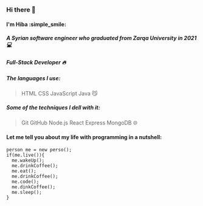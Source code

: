 ### Hi there 👋
#### I'm **Hiba**  :simple_smile:

##### A Syrian software engineer who graduated from Zarqa University in 2021 :computer:
##### Full-Stack Developer :fire:
  

##### The languages I use:
> HTML CSS JavaScript Java :smirk_cat:

##### Some of the techniques I dell with it:
> Git GitHub Node.js React Express MongoDB :globe_with_meridians:

#### Let me tell you about my life with programming in a nutshell:


    person me = new perso();
    if(me.live()){
      me.wakeUp();
      me.drinkCoffee();
      me.eat();
      me.drinkCoffee();
      me.code();
      me.dinkCoffee();
      me.sleep();
    }   


<!--
**Hiba-Almade/Hiba-Almade** is a ✨ _special_ ✨ repository because its `README.md` (this file) appears on your GitHub profile.

Here are some ideas to get you started:

- 🔭 I’m currently working on ...
- 🌱 I’m currently learning ...
- 👯 I’m looking to collaborate on ...
- 🤔 I’m looking for help with ...
- 💬 Ask me about ...
- 📫 How to reach me: ...
- 😄 Pronouns: ...
- ⚡ Fun fact: ...
-->
